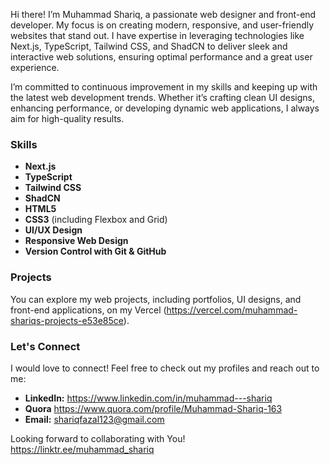 Hi there! I’m Muhammad Shariq, a passionate web designer and front-end developer. My focus is on creating modern, responsive, and user-friendly websites that stand out. I have expertise in leveraging technologies like Next.js, TypeScript, Tailwind CSS, and ShadCN to deliver sleek and interactive web solutions, ensuring optimal performance and a great user experience.

I’m committed to continuous improvement in my skills and keeping up with the latest web development trends. Whether it’s crafting clean UI designs, enhancing performance, or developing dynamic web applications, I always aim for high-quality results.

### Skills
- **Next.js**
- **TypeScript**
- **Tailwind CSS**
- **ShadCN**
- **HTML5**
- **CSS3** (including Flexbox and Grid)
- **UI/UX Design**
- **Responsive Web Design**
- **Version Control with Git & GitHub**

### Projects
You can explore my web projects, including portfolios, UI designs, and front-end applications, on my Vercel (https://vercel.com/muhammad-shariqs-projects-e53e85ce).
### Let's Connect
I would love to connect! Feel free to check out my profiles and reach out to me:
- **LinkedIn:** https://www.linkedin.com/in/muhammad---shariq
- **Quora** https://www.quora.com/profile/Muhammad-Shariq-163
- **Email:** shariqfazal123@gmail.com

Looking forward to collaborating with You!
https://linktr.ee/muhammad_shariq
